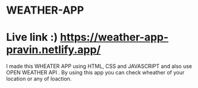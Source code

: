 # WEATHER-APP
# Live link :) https://weather-app-pravin.netlify.app/

I made this WHEATER APP using HTML, CSS and JAVASCRIPT and also use OPEN WEATHER API . By using this app you can check wheather of your location or any of loaction.
